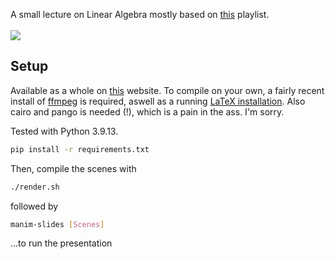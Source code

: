 A small lecture on Linear Algebra mostly based on [this](https://www.youtube.com/watch?v=fNk_zzaMoSs&list=PLZHQObOWTQDPD3MizzM2xVFitgF8hE_ab&ab_channel=3Blue1Brown) playlist.
<br>
<br>
![](https://github.com/marisbaier/Brueckenkursvortraege/blob/main/src/example.gif) 
<br>

## Setup
Available as a whole on [this](https://people.physik.hu-berlin.de/~baierluc) website.
To compile on your own, a fairly recent install of [ffmpeg](https://ffmpeg.org/download.html) is required, aswell as a running [LaTeX installation](https://www.latex-project.org/get/). Also cairo and pango is needed (!), which is a pain in the ass. I'm sorry.

Tested with Python 3.9.13.
```bash
pip install -r requirements.txt
```

Then, compile the scenes with
```bash
./render.sh
```

followed by
```bash
manim-slides [Scenes]
```
...to run the presentation

